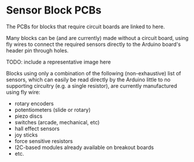 # Sensor Block PCBs

The PCBs for blocks that require circuit boards are linked to here.

Many blocks can be (and are currently) made without a circuit board,
using fly wires to connect the required sensors directly to the Arduino
board's header pin through holes.

TODO: include a representative image here

Blocks using only a combination of the following (non-exhaustive) list of
sensors, which can easily be read directly by the Arduino little to no
supporting circuitry (e.g. a single resistor), are currently manufactured
using fly wire:

- rotary encoders
- potentiometers (slide or rotary)
- piezo discs
- switches (arcade, mechanical, etc)
- hall effect sensors
- joy sticks
- force sensitive resistors
- I2C-based modules already available on breakout boards
- etc.

